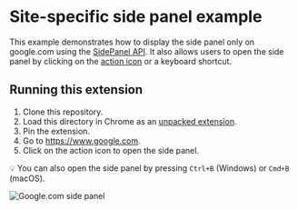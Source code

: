 # Site-specific side panel example

This example demonstrates how to display the side panel only on google.com using the [SidePanel API](https://developer.chrome.com/docs/extensions/reference/sidePanel/). It also allows users to open the side panel by clicking on the [action icon](https://developer.chrome.com/docs/extensions/reference/action/) or a keyboard shortcut.

## Running this extension

1. Clone this repository.
2. Load this directory in Chrome as an [unpacked extension](https://developer.chrome.com/docs/extensions/mv3/getstarted/development-basics/#load-unpacked).
3. Pin the extension.
4. Go to https://www.google.com.
5. Click on the action icon to open the side panel.

💡 You can also open the side panel by pressing `Ctrl+B` (Windows) or `Cmd+B` (macOS).

<img src="https://wd.imgix.net/image/BhuKGJaIeLNPW9ehns59NfwqKxF2/pJBpSMMyuQtyQ8MVWsUG.png?auto=format&w=700" alt="Google.com side panel">
